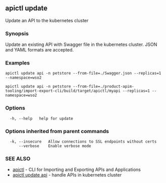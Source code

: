 ## apictl update

Update an API to the kubernetes cluster

### Synopsis

Update an existing API with  Swagger file in the kubernetes cluster. JSON and YAML formats are accepted.

### Examples

```
apictl update api -n petstore --from-file=./Swagger.json --replicas=1 --namespace=wso2

apictl update api -n petstore --from-file=./product-apim-tooling/import-export-cli/build/target/apictl/myapi --replicas=1 --namespace=wso2
```

### Options

```
  -h, --help   help for update
```

### Options inherited from parent commands

```
  -k, --insecure   Allow connections to SSL endpoints without certs
      --verbose    Enable verbose mode
```

### SEE ALSO

* [apictl](apictl.md)	 - CLI for Importing and Exporting APIs and Applications
* [apictl update api](apictl_update_api.md)	 - handle APIs in kubernetes cluster 

